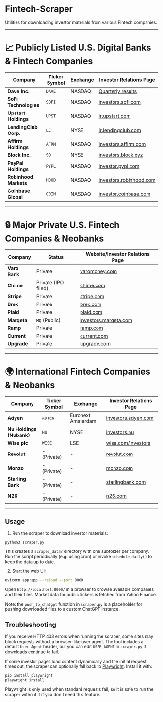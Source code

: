 # Fintech-Scraper

Utilities for downloading investor materials from various Fintech companies.

---

# 📈 Publicly Listed U.S. Digital Banks & Fintech Companies

| Company               | Ticker Symbol | Exchange | Investor Relations Page                                     |
| --------------------- | ------------- | -------- | ----------------------------------------------------------- |
| **Dave Inc.**         | `DAVE`        | NASDAQ   | [Quarterly results](https://investors.dave.com/financial-information/quarterly-results) |
| **SoFi Technologies** | `SOFI`        | NASDAQ   | [investors.sofi.com](https://investors.sofi.com/)           |
| **Upstart Holdings**  | `UPST`        | NASDAQ   | [ir.upstart.com](https://ir.upstart.com/)                   |
| **LendingClub Corp.** | `LC`          | NYSE     | [ir.lendingclub.com](https://ir.lendingclub.com/)           |
| **Affirm Holdings**   | `AFRM`        | NASDAQ   | [investors.affirm.com](https://investors.affirm.com/)       |
| **Block Inc.**        | `SQ`          | NYSE     | [investors.block.xyz](https://investors.block.xyz/)         |
| **PayPal Holdings**   | `PYPL`        | NASDAQ   | [investor.pypl.com](https://investor.pypl.com/)             |
| **Robinhood Markets** | `HOOD`        | NASDAQ   | [investors.robinhood.com](https://investors.robinhood.com/) |
| **Coinbase Global**   | `COIN`        | NASDAQ   | [investor.coinbase.com](https://investor.coinbase.com/)     |

---

# 🔒 Major Private U.S. Fintech Companies & Neobanks

| Company       | Status              | Website/Investor Relations Page                         |
| ------------- | ------------------- | ------------------------------------------------------- |
| **Varo Bank** | Private             | [varomoney.com](https://www.varomoney.com)              |
| **Chime**     | Private (IPO filed) | [chime.com](https://www.chime.com)                      |
| **Stripe**    | Private             | [stripe.com](https://stripe.com)                        |
| **Brex**      | Private             | [brex.com](https://www.brex.com)                        |
| **Plaid**     | Private             | [plaid.com](https://plaid.com)                          |
| **Marqeta**   | `MQ` (Public)       | [investors.marqeta.com](https://investors.marqeta.com/) |
| **Ramp**      | Private             | [ramp.com](https://ramp.com)                            |
| **Current**   | Private             | [current.com](https://current.com)                      |
| **Upgrade**   | Private             | [upgrade.com](https://upgrade.com)                      |

---

# 🌍 International Fintech Companies & Neobanks

| Company                  | Ticker Symbol | Exchange           | Investor Relations Page                             |
| ------------------------ | ------------- | ------------------ | --------------------------------------------------- |
| **Adyen**                | `ADYEN`       | Euronext Amsterdam | [investors.adyen.com](https://investors.adyen.com/) |
| **Nu Holdings (Nubank)** | `NU`          | NYSE               | [investors.nu](https://investors.nu/)               |
| **Wise plc**             | `WISE`        | LSE                | [wise.com/investors](https://wise.com/investors)    |
| **Revolut**              | - (Private)   | -                  | [revolut.com](https://www.revolut.com)              |
| **Monzo**                | - (Private)   | -                  | [monzo.com](https://monzo.com)                      |
| **Starling Bank**        | - (Private)   | -                  | [starlingbank.com](https://www.starlingbank.com)    |
| **N26**                  | - (Private)   | -                  | [n26.com](https://n26.com)                          |

---






## Usage

1. Run the scraper to download investor materials:

```bash
python3 scraper.py
```

This creates a `scraped_data/` directory with one subfolder per company. Run the script periodically (e.g. using cron) or invoke `schedule_daily()` to keep the data up to date.

2. Start the web UI:

```bash
uvicorn app:app --reload --port 8000
```

Open `http://localhost:8000/` in a browser to browse available companies and their files. Market data for public tickers is fetched from Yahoo Finance.

Note: the `push_to_chatgpt` function in `scraper.py` is a placeholder for pushing downloaded files to a custom ChatGPT instance.

## Troubleshooting

If you receive HTTP 403 errors when running the scraper, some sites may block requests without a browser-like user agent. The tool includes a default `User-Agent` header, but you can edit `USER_AGENT` in `scraper.py` if downloads continue to fail.

If some investor pages load content dynamically and the initial request times out, the scraper can optionally fall back to [Playwright](https://playwright.dev). Install it with:

```bash
pip install playwright
playwright install
```

Playwright is only used when standard requests fail, so it is safe to run the scraper without it if you don't need this feature.
